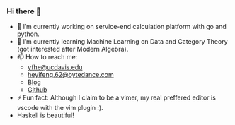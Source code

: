 ### Hi there 👋

<!--
**EYH0602/EYH0602** is a ✨ _special_ ✨ repository because its `README.md` (this file) appears on your GitHub profile.
-->

* 🔭 I’m currently working on service-end calculation platform with go and python.
* 🌱 I’m currently learning Machine Learning on Data and Category Theory (got interested after Modern Algebra).
* 📫 How to reach me: 
  * yfhe@ucdavis.edu
  * heyifeng.62@bytedance.com
  * [Blog](https://eyh0602.github.io)
  * [Github](https://github.com/EYH0602)
* ⚡ Fun fact: Although I claim to be a vimer, my real preffered editor is vscode with the vim plugin :).
* Haskell is beautiful!
